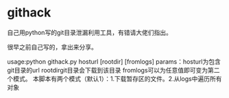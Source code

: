 # githack
自己用python写的git目录泄漏利用工具，有错请大佬们指出。

很早之前自己写的，拿出来分享。

usage:python githack.py hosturl [rootdir] [fromlogs]
                    params：hosturl为包含git目录的url
                            rootdirgit目录会下载到该目录
                            fromlogs可以为任意值即可变为第二个模式。
                    本脚本有两个模式（默认1）：1.下载暂存区的文件。2.从logs中遍历所有对象